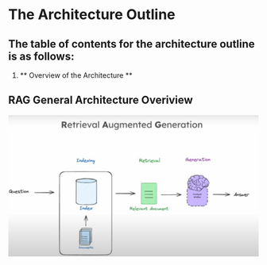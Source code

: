 # The Architecture Outline 

## The table of contents for the architecture outline is as follows:
1. ** Overview of the Architecture **
  ## RAG General Architecture Overiview
  ![Retrieval Augmented Generation Image.](image.png)